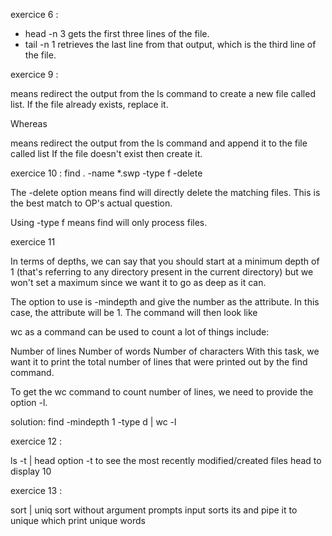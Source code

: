 exercice 6 : 
- head -n 3 gets the first three lines of the file.
- tail -n 1 retrieves the last line from that output, which is the third line of the file.

exercice 9 :
 > 
means redirect the output from the ls command to create a new file called list. If the file already exists, replace it.

Whereas

 >> 
means redirect the output from the ls command and append it to the file called list If the file doesn't exist then create it.

exercice 10 :
find . -name \*.swp -type f -delete

The -delete option means find will directly delete the matching files. This is the best match to OP's actual question.

Using -type f means find will only process files.

exercice 11

In terms of depths, we can say that you should start at a minimum depth of 1 (that's referring to any directory present in the current directory) but we won't set a maximum since we want it to go as deep as it can.

The option to use is -mindepth and give the number as the attribute. In this case, the attribute will be 1. The command will then look like

wc as a command can be used to count a lot of things include:

Number of lines
Number of words
Number of characters
With this task, we want it to print the total number of lines that were printed out by the find command.

To get the wc command to count number of lines, we need to provide the option -l.

solution: find -mindepth 1 -type d | wc -l

exercice 12 :

ls -t | head
option -t to see the most recently modified/created files
head to display 10

exercice 13 :

sort | uniq
sort without argument prompts input sorts its and pipe it to unique which print unique words
